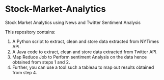 # Stock-Market-Analytics
Stock Market Analytics using News and Twitter Sentiment Analysis

This repository contains:
1. A Python script to extract, clean and store data extracted from NYTimes API.
2. A Java code to extract, clean and store data extracted from Twitter API.
3. Map Reduce Job to Perform sentiment Analysis on the data hence obtained from steps 1 and 2.
4. Further, you can use a tool such a tableau to map out results obtained from step 4.


